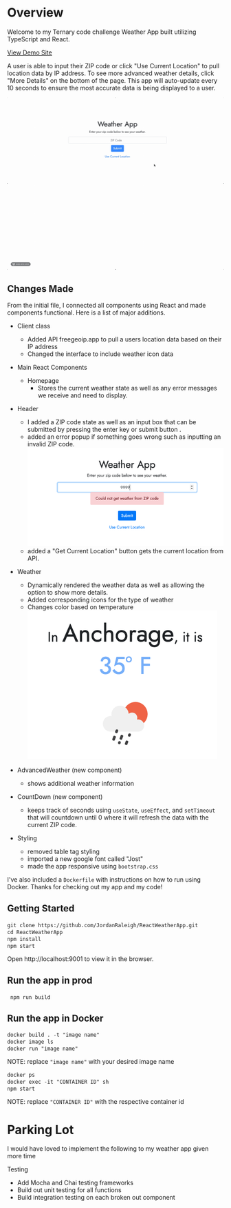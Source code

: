 # Overview

Welcome to my Ternary code challenge Weather App built utilizing TypeScript and React.

[View Demo Site](https://jordan-weather-app.netlify.app/)

A user is able to input their ZIP code or click "Use Current Location" to pull location data by IP address. To see more advanced weather details, click "More Details" on the bottom of the page. This app will auto-update every 10 seconds to ensure the most accurate data is being displayed to a user.

![screenshot](./WeatherApp.gif)

## Changes Made

From the initial file, I connected all components using React and made components functional. Here is a list of major additions.

- Client class
  - Added API freegeoip.app to pull a users location data based on their IP address
  - Changed the interface to include weather icon data
- Main React Components
  - Homepage
    - Stores the current weather state as well as any error messages we receive and need to display.
- Header
  - I added a ZIP code state as well as an input box that can be submitted by pressing the enter key or submit button .
  - added an error popup if something goes wrong such as inputting an invalid ZIP code.
    ![screenshot](./Weather-app-errorHandling.png)
  - added a "Get Current Location" button gets the current location from API.
- Weather
  - Dynamically rendered the weather data as well as allowing the option to show more details.
  - Added corresponding icons for the type of weather
  - Changes color based on temperature
    ![screenshot](./weather-app-icon.png)
- AdvancedWeather (new component)
  - shows additional weather information
- CountDown (new component)

  - keeps track of seconds using `useState`, `useEffect`, and `setTimeout` that will countdown until 0 where it will refresh the data with the current ZIP code.

- Styling
  - removed table tag styling
  - imported a new google font called "Jost"
  - made the app responsive using `bootstrap.css`

I've also included a `Dockerfile` with instructions on how to run using Docker. Thanks for checking out my app and my code!

## Getting Started


```terminal
git clone https://github.com/JordanRaleigh/ReactWeatherApp.git
cd ReactWeatherApp
npm install
npm start
```

Open http://localhost:9001 to view it in the browser.

## Run the app in prod

```
 npm run build
```

## Run the app in Docker


```
docker build . -t "image name"
docker image ls
docker run "image name"
```

NOTE: replace `"image name"` with your desired image name

```
docker ps
docker exec -it "CONTAINER ID" sh
npm start
```

NOTE: replace `"CONTAINER ID"` with the respective container id


# Parking Lot

I would have loved to implement the following to my weather app given more time

Testing

- Add Mocha and Chai testing frameworks
- Build out unit testing for all functions
- Build integration testing on each broken out component
